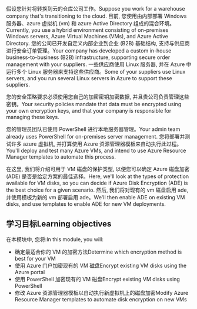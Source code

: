 <span data-ttu-id="19ef0-101">假设您针对将转换到云的仓库公司工作。</span><span class="sxs-lookup"><span data-stu-id="19ef0-101">Suppose you work for a warehouse company that's transitioning to the cloud.</span></span> <span data-ttu-id="19ef0-102">目前, 您使用由内部部署 Windows 服务器、azure 虚拟机 (vm) 和 azure Active Directory 组成的混合环境。</span><span class="sxs-lookup"><span data-stu-id="19ef0-102">Currently, you use a hybrid environment consisting of on-premises Windows servers, Azure Virtual Machines (VMs), and Azure Active Directory.</span></span> <span data-ttu-id="19ef0-103">您的公司已开发自定义内部企业到企业 (B2B) 基础结构, 支持与供应商进行安全订单管理。</span><span class="sxs-lookup"><span data-stu-id="19ef0-103">Your company has developed a custom in-house business-to-business (B2B) infrastructure, supporting secure order management with your suppliers.</span></span> <span data-ttu-id="19ef0-104">一些供应商使用 Linux 服务器, 并在 Azure 中运行多个 Linux 服务器来支持这些供应商。</span><span class="sxs-lookup"><span data-stu-id="19ef0-104">Some of your suppliers use Linux servers, and you run several Linux servers in Azure to support these suppliers.</span></span>

<span data-ttu-id="19ef0-105">您的安全策略要求必须使用您自己的加密密钥加密数据, 并且贵公司负责管理这些密钥。</span><span class="sxs-lookup"><span data-stu-id="19ef0-105">Your security policies mandate that data must be encrypted using your own encryption keys, and that your company is responsible for managing these keys.</span></span>

<span data-ttu-id="19ef0-106">您的管理员团队已使用 PowerShell 进行本地服务器管理。</span><span class="sxs-lookup"><span data-stu-id="19ef0-106">Your admin team already uses PowerShell for on-premises server management.</span></span> <span data-ttu-id="19ef0-107">您将部署并测试许多 azure 虚拟机, 并打算使用 Azure 资源管理器模板来自动执行此过程。</span><span class="sxs-lookup"><span data-stu-id="19ef0-107">You'll deploy and test many Azure VMs, and intend to use Azure Resource Manager templates to automate this process.</span></span>

<span data-ttu-id="19ef0-108">在这里, 我们将介绍可用于 VM 磁盘的保护类型, 以便您可以确定 Azure 磁盘加密 (ADE) 是否是给定方案的最佳选择。</span><span class="sxs-lookup"><span data-stu-id="19ef0-108">Here, we'll look at the types of protection available for VM disks, so you can decide if Azure Disk Encryption (ADE) is the best choice for a given scenario.</span></span> <span data-ttu-id="19ef0-109">然后, 我们将对现有的 vm 磁盘启用 ade, 并使用模板为新的 vm 部署启用 ade。</span><span class="sxs-lookup"><span data-stu-id="19ef0-109">We'll then enable ADE on existing VM disks, and use templates to enable ADE for new VM deployments.</span></span>


## <a name="learning-objectives"></a><span data-ttu-id="19ef0-110">学习目标</span><span class="sxs-lookup"><span data-stu-id="19ef0-110">Learning objectives</span></span>

<span data-ttu-id="19ef0-111">在本模块中, 您将:</span><span class="sxs-lookup"><span data-stu-id="19ef0-111">In this module, you will:</span></span>

- <span data-ttu-id="19ef0-112">确定最适合你的 VM 的加密方法</span><span class="sxs-lookup"><span data-stu-id="19ef0-112">Determine which encryption method is best for your VM</span></span>
- <span data-ttu-id="19ef0-113">使用 Azure 门户加密现有的 VM 磁盘</span><span class="sxs-lookup"><span data-stu-id="19ef0-113">Encrypt existing VM disks using the Azure portal</span></span>
- <span data-ttu-id="19ef0-114">使用 PowerShell 加密现有的 VM 磁盘</span><span class="sxs-lookup"><span data-stu-id="19ef0-114">Encrypt existing VM disks using PowerShell</span></span>
- <span data-ttu-id="19ef0-115">修改 Azure 资源管理器模板以自动执行新虚拟机上的磁盘加密</span><span class="sxs-lookup"><span data-stu-id="19ef0-115">Modify Azure Resource Manager templates to automate disk encryption on new VMs</span></span>
